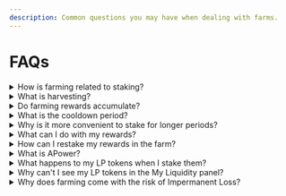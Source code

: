 ```yaml
---
description: Common questions you may have when dealing with farms.
---
```


# FAQs

<details>

<summary>How is farming related to staking?</summary>

Yield farming is a specific type of staking. In farming, you stake **LP tokens**, the tokens received in exchange for providing liquidity to a trading pool. This means that farmers are also [liquidity providers](../liquidity-pools/) (LPs). So while both farming and staking involve locking up tokens to earn rewards, farming always requires participation in a liquidity pool first.

</details>

<details>

<summary>What is harvesting?</summary>

Harvesting refers to the act of **claiming your farming rewards**. Similar to how you claim staking rewards, in farming, you "harvest" the rewards earned from staking your LP tokens in a farm.

</details>

<details>

<summary>Do farming rewards accumulate?</summary>

Yes, farming rewards accumulate over time. It is not mandatory to harvest your rewards at the end of each cycle, you can claim them whenever you choose. Also, when you withdraw (unstake) your LP tokens, any unharvested rewards will automatically be withdrawn as well.

</details>

<details>

<summary>What is the cooldown period?</summary>

The cooldown period refers to the time between when your LP tokens are staked into the farm and when a new farming cycle begins. Essentially, it is the remaining time (measured in Stacks blocks) of the current staking cycle. This implies that your staked tokens won't start generating rewards immediately, but in the next upcoming cycle. For more details, check the [Cycles and Cooldown Period](key-concepts.md#cycles-and-cooldown-period) section of the Key concepts page.

</details>

<details>

<summary>Why is it more convenient to stake for longer periods?</summary>

Because of the cooldown period. If you plan to stake for multiple cycles, it is more efficient to stake for the entire period upfront rather than withdrawing and restaking repeatedly.

For example, if you want to farm for 12 cycles and choose to stake three times for 4-cycle periods, you will miss out on rewards for 3 cycles. This happens because each time you withdraw and restake, you enter a cooldown period. In contrast, if you stake directly for the full 12 cycles, you will only miss rewards for 1 cycle, the very first one.

</details>

<details>

<summary>What can I do with my rewards?</summary>

You have several options for your rewards: you can hold them, trade them, or generate compound interest. Compound interest occurs when your rewards generate more rewards. Here are some ways to achieve this within the ALEX Lab Platform:

* Stake the rewards on [ALEX Staking](../stake.md). You can even buy LiALEX for auto-compounding rewards, maximizing your long-term yield.
* Provide liquidity to a pool to earn a share of the trading fees. To further enhance your yield, stake the LP tokens in a farm.

</details>

<details>

<summary>How can I restake my rewards in the farm?</summary>

Reinvesting your rewards in the farm is an effective strategy to achieve compound interest, but it requires a few extra steps. To restake, you will need to transform your rewards into LP tokens first. There are two scenarios to consider.

* **Case 1:** The reward token is one of the trading pair tokens.&#x20;
* **Case 2:** The reward token is none of the trading pair tokens.

Here are the steps to restake your farming rewards:

1. [Swap](https://app.alexlab.co/swap) the rewards in order to obtain the liquidity pool trading pair tokens. This may involve one swap for Case 1 and two swaps for Case 2.
2. [Provide liquidity](https://app.alexlab.co/pool) to the pool associated with the trading pair to receive LP tokens.
3. Finally, stake the new LP tokens into the farm.

</details>

<details>

<summary>What is APower?</summary>

ALEX Staking Power, or APower, is a non-transferrable and non-tradable token. It is a special incentive that you can earn through staking on the ALEX Lab Platform, either by:

1. **Stake $ALEX (1x Multiplier)**
2. **Stake LP tokens through Yield Farming (0.3x Multiplier)**

APower is the access token for participating in the "Community Round" of any future IDO on our [Launchpad](https://app.alexlab.co/launchpad). IDO tickets allocated to this round can only be purchased by utilizing APower. There is no maximum amount of APower an address can earn over a period of time. If you are interested in frequently participating in IDOs, staking $ALEX would generate APower fastest.

Every IDO is unique, however, and may have a cap on the amount of APower that can be utilized to allocate IDO tickets. This prevents IDOs from being dominated by a small group of "whale" members.

Full Medium post [here](https://medium.com/alexgobtc/what-is-alex-staking-power-and-how-do-i-use-it-1b3de3797fa2).

</details>

<details>

<summary>What happens to my LP tokens when I stake them?</summary>

When you stake your LP tokens in a yield farm, they are technically transferred from your wallet to the farming smart contract.

<!-- Extended answer: When you stake your LP tokens in a yield farm, they are technically not in your possession anymore. During farming, LP tokens are locked in the ALEX smart contract. Although they belong to you and you are the only one authorized to withdraw them, they are not held in your wallet during the lock-up period. -->

</details>

<details>

<summary>Why can't I see my LP tokens in the My Liquidity panel?</summary>

Since LP tokens are held by the ALEX smart contract during farming, you must first unstake them from the farm for them to appear in the **My Liquidity** panel. To access this panel, navigate to the `Swap` > `Pool` tab. Once you select the desired pool from the list, it will appear just above the **Pool Info** panel.

</details>

<details>

<summary>Why does farming come with the risk of Impermanent Loss?</summary>

The risk of Impermanent Loss is associated with providing liquidity. To farm, you must be a liquidity provider (LP), which inherently carries this risk.

When you provide liquidity, you add assets to a liquidity pool. The market prices of those assets can fluctuate. Impermanent Loss occurs when the prices of the assets change unfavorably compared to their value at the time of deposit. This loss is termed "impermanent" because it only becomes permanent if the LP withdraws their funds when prices have diverged significantly.

For further information, please refer to the [Impermanent Loss subsection](../liquidity-pools/key-concepts.md#impermanent-loss) on the Liquidity Pools page.

</details>
